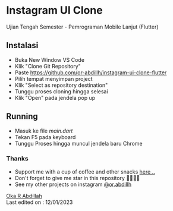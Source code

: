 # Instagram UI Clone

Ujian Tengah Semester - Pemrograman Mobile Lanjut (Flutter)

## Instalasi
- Buka New Window VS Code
- Klik "Clone Git Repository"
- Paste https://github.com/or-abdillh/instagram-ui-clone-flutter
- Pilih tempat menyimpan project
- Klik "Select as repository destination"
- Tunggu proses cloning hingga selesai
- Klik "Open" pada jendela pop up 

## Running
- Masuk ke file *main.dart*
- Tekan F5 pada keyboard
- Tunggu Proses hingga muncul jendela baru Chrome

### Thanks 
- Support me with a cup of coffee and other snacks [here ..](https://saweria.co/orabdillh)
- Don't forget to give me star in this repository 🙏🏻🙏🏻
- See my other projects on instagram [@or.abdillh](http://www.instagram.com/or.abdillh)

[Oka R Abdillah ](http://github.com/or-abdillh)
<br>
Last edited on : 12/01/2023